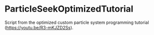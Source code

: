 # ParticleSeekOptimizedTutorial
Script from the optimized custom particle system programming tutorial (https://youtu.be/R3-mKJZD2Ss).
